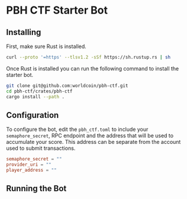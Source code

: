 # PBH CTF Starter Bot

## Installing
First, make sure Rust is installed.
```bash
curl --proto '=https' --tlsv1.2 -sSf https://sh.rustup.rs | sh
```

Once Rust is installed you can run the following command to install the starter bot.
```bash
git clone git@github.com:worldcoin/pbh-ctf.git
cd pbh-ctf/crates/pbh-ctf
cargo install --path .
```

## Configuration 

To configure the bot, edit the `pbh_ctf.toml` to include your `semaphore_secret`, RPC endpoint and the address that will be used to accumulate your score. This address can be separate from the account used to submit transactions. 
```toml
semaphore_secret = ""
provider_uri = ""
player_address = ""
```

## Running the Bot

